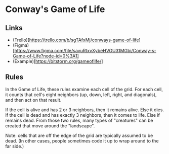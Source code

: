 # Conway's Game of Life

## Links

* (Trello)[https://trello.com/b/sgTAfxMj/conways-game-of-life]
* (Figma)[https://www.figma.com/file/savuRtxvXybeHVGU31MGbi/Conway-s-Game-of-Life?node-id=0%3A1]
* (Example)[https://bitstorm.org/gameoflife/]

## Rules

In the Game of Life, these rules examine each cell of the grid. For each cell, it counts that cell's eight neighbors (up, down, left, right, and diagonals), and then act on that result.

If the cell is alive and has 2 or 3 neighbors, then it remains alive. Else it dies.
If the cell is dead and has exactly 3 neighbors, then it comes to life. Else if remains dead.
From those two rules, many types of "creatures" can be created that move around the "landscape".

Note: cells that are off the edge of the grid are typically assumed to be dead. (In other cases, people sometimes code it up to wrap around to the far side.)